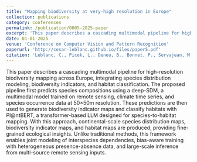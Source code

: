 ```yaml
---
title: "Mapping biodiversity at very-high resolution in Europe"
collection: publications
category: conferences
permalink: /publication/0005-2025-paper
excerpt: 'This paper describes a cascading multimodal pipeline for high-resolution biodiversity mapping across Europe, integrating species distribution modeling, biodiversity indicators, and habitat classification.'
date: 01-01-2025
venue: 'Conference on Computer Vision and Pattern Recognition'
paperurl: 'http://cesar-leblanc.github.io/files/paper5.pdf'
citation: 'Leblanc, C., Picek, L., Deneu, B., Bonnet, P., Servajean, M., Palard, R., & Joly, A. (2025). Mapping biodiversity at very-high resolution in Europe. arXiv preprint arXiv:2504.05231.'
---
```


This paper describes a cascading multimodal pipeline for high-resolution biodiversity mapping across Europe, integrating species distribution modeling, biodiversity indicators, and habitat classification.
The proposed pipeline first predicts species compositions using a deep-SDM, a multimodal model trained on remote sensing, climate time series, and species occurrence data at 50×50m resolution.
These predictions are then used to generate biodiversity indicator maps and classify habitats with Pl@ntBERT, a transformer-based LLM designed for species-to-habitat mapping.
With this approach, continental-scale species distribution maps, biodiversity indicator maps, and habitat maps are produced, providing fine-grained ecological insights.
Unlike traditional methods, this framework enables joint modeling of interspecies dependencies, bias-aware training with heterogeneous presence-absence data, and large-scale inference from multi-source remote sensing inputs.